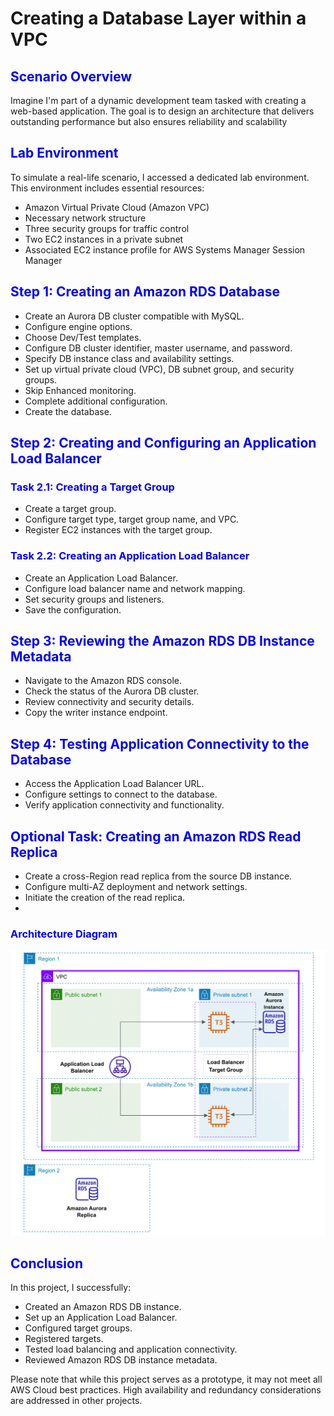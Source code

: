 # Creating a Database Layer within a VPC

## <span style="color:blue">**Scenario Overview**</span>

Imagine I'm part of a dynamic development team tasked with creating a web-based application. The goal is to design an architecture that delivers outstanding performance but also ensures reliability and scalability

## <span style="color:blue">**Lab Environment**</span>
To simulate a real-life scenario, I accessed a dedicated lab environment. 
This environment includes essential resources:

- Amazon Virtual Private Cloud (Amazon VPC)
- Necessary network structure
- Three security groups for traffic control
- Two EC2 instances in a private subnet
- Associated EC2 instance profile for AWS Systems Manager Session Manager

## <span style="color:blue">**Step 1: Creating an Amazon RDS Database**</span>

- Create an Aurora DB cluster compatible with MySQL.
- Configure engine options.
- Choose Dev/Test templates.
- Configure DB cluster identifier, master username, and password.
- Specify DB instance class and availability settings.
- Set up virtual private cloud (VPC), DB subnet group, and security groups.
- Skip Enhanced monitoring.
- Complete additional configuration.
- Create the database.

## <span style="color:blue">**Step 2: Creating and Configuring an Application Load Balancer**</span>

### <span style="color:blue">**Task 2.1: Creating a Target Group**</span>

- Create a target group.
- Configure target type, target group name, and VPC.
- Register EC2 instances with the target group.

### <span style="color:blue">**Task 2.2: Creating an Application Load Balancer**</span>

- Create an Application Load Balancer.
- Configure load balancer name and network mapping.
- Set security groups and listeners.
- Save the configuration.

## <span style="color:blue">**Step 3: Reviewing the Amazon RDS DB Instance Metadata**</span>

- Navigate to the Amazon RDS console.
- Check the status of the Aurora DB cluster.
- Review connectivity and security details.
- Copy the writer instance endpoint.

## <span style="color:blue">**Step 4: Testing Application Connectivity to the Database**</span>

- Access the Application Load Balancer URL.
- Configure settings to connect to the database.
- Verify application connectivity and functionality.

## <span style="color:blue">**Optional Task: Creating an Amazon RDS Read Replica**</span>

- Create a cross-Region read replica from the source DB instance.
- Configure multi-AZ deployment and network settings.
- Initiate the creation of the read replica.
- 
### <span style="color:blue">**Architecture Diagram**</span>

![Architecture diagram](https://github.com/LeeDrew86/AWS-Projects/blob/8134ae2d1585e92aa327a48c2a8b1264ddd55fd4/DB%20Layer%20in%20VPC/DB%20Layer%20in%20VPC-DIAGRAM.png)

## <span style="color:blue">**Conclusion**</span>

In this project, I successfully:

- Created an Amazon RDS DB instance.
- Set up an Application Load Balancer.
- Configured target groups.
- Registered targets.
- Tested load balancing and application connectivity.
- Reviewed Amazon RDS DB instance metadata.

Please note that while this project serves as a prototype, it may not meet all AWS Cloud best practices. High availability and redundancy considerations are addressed in other projects.
